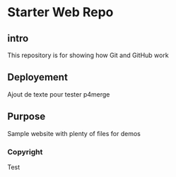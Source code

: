 # Starter Web Repo

## intro

This repository is for showing how Git and GitHub work

## Deployement
Ajout de texte pour tester p4merge

## Purpose

Sample website with plenty of files for demos

### Copyright
Test